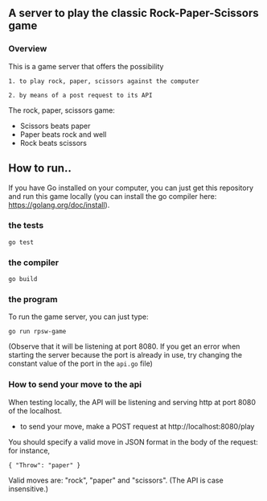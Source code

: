 ## A server to play the classic Rock-Paper-Scissors game

### Overview

This is a game server that offers the possibility

    1. to play rock, paper, scissors against the computer

    2. by means of a post request to its API

The rock, paper, scissors game:

- Scissors beats paper
- Paper beats rock and well
- Rock beats scissors

## How to run..

If you have Go installed on your computer, you can just get this repository and run this game locally (you can install the go compiler here: https://golang.org/doc/install).

###  the tests

`go test`

###  the compiler

`go build`

###  the program

To run the game server, you can just type:

`go run rpsw-game`

(Observe that it will be listening at port 8080. If you get an error when starting the server because the port is already in use, try changing the constant value of the port in the `api.go` file)

### How to send your move to the api

When testing locally, the API will be listening and serving http at port 8080 of the localhost.

- to send your move, make a POST request at http://localhost:8080/play

You should specify a valid move in JSON format in the body of the request: for instance,

`{
"Throw": "paper"
}`

Valid moves are: "rock", "paper" and "scissors". (The API is case insensitive.)